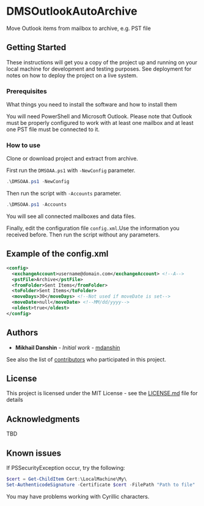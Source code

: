 
# DMSOutlookAutoArchive

Move Outlook items from mailbox to archive, e.g. PST file

## Getting Started

These instructions will get you a copy of the project up and running on your local machine for development and testing purposes. See deployment for notes on how to deploy the project on a live system.

### Prerequisites

What things you need to install the software and how to install them

You will need PowerShell and Microsoft Outlook. Please note that Outlook must be properly configured to work with at least one mailbox and at least one PST file must be connected to it.

### How to use

Clone or download project and extract from archive.

First run the `DMSOAA.ps1` with `-NewConfig` parameter.

```Powershell
.\DMSOAA.ps1 -NewConfig
```

Then run the script with `-Accounts` parameter.

```Powershell
.\DMSOAA.ps1 -Accounts
```

You will see all connected mailboxes and data files.

Finally, edit the configuration file `config.xml`.Use the information you received before. Then run the script without any parameters.

## Example of the config.xml

```XML
<config>
  <exchangeAccount>username@domain.com</exchangeAccount> <!--A-->
  <pstFile>Archive</pstFile>
  <fromFolder>Sent Items</fromFolder>
  <toFolder>Sent Items</toFolder>
  <moveDays>30</moveDays> <!--Not used if moveDate is set-->
  <moveDate>null</moveDate> <!--MM/dd/yyyy-->
  <oldest>true</oldest>
</config>
```

## Authors

* **Mikhail Danshin** - *Initial work* - [mdanshin](https://github.com/mdanshin)

See also the list of [contributors](https://github.com/mdanshin/DMSOutlookAutoArchive/graphs/contributors) who participated in this project.

## License

This project is licensed under the MIT License - see the [LICENSE.md](LICENSE.md) file for details

## Acknowledgments

TBD

## Known issues
If PSSecurityException occur, try the following:

```Powershell
$cert = Get-ChildItem Cert:\LocalMachine\My\
Set-AuthenticodeSignature -Certificate $cert -FilePath "Path to file"
```

You may have problems working with Cyrillic characters.
